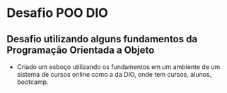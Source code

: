 # Desafio POO DIO

## Desafio utilizando alguns fundamentos da Programação Orientada a Objeto

- Criado um esboço utilizando os fundamentos em um ambiente de um sistema de cursos online como a da DIO, onde tem cursos, alunos, bootcamp.
